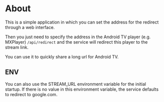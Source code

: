 # About

This is a simple application in which you can set the address for the redirect through a web interface.


Then you just need to specify the address in the Android TV player (e.g. MXPlayer) ``/api/redirect`` and the service will redirect this player to the stream link.


You can use it to quickly share a long url for Android TV.

## ENV

You can also use the STREAM_URL environment variable for the initial startup. If there is no value in this environment variable, the service defaults to redirect to google.com.